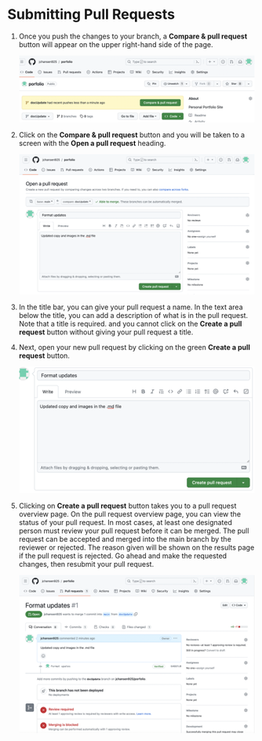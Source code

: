 # Submitting Pull Requests

1. Once you push the changes to your branch, a **Compare & pull request** button will appear on the upper right-hand side of the page.

    ![](compare-pull.png)

1. Click on the **Compare & pull request** button and you will be taken to a screen with the **Open a pull request** heading.

     ![](OpenPR.png)

1. In the title bar, you can give your pull request a name. 
    In the text area below the title, you can add a description of what is in the pull request. Note that a title is required. and you cannot click on the **Create a pull request** button without giving your pull request a title.

1. Next, open your new pull request by clicking on the green **Create a pull request** button. 

     ![](createPRbtn.png)

1. Clicking on **Create a pull request** button takes you to a pull request overview page. On the pull request overview page, you can view the status of your pull request. In most cases, at least one designated person must review your pull request before it can be merged. The pull request can be accepted and merged into the main branch by the reviewer or rejected. The reason given will be shown on the results page if the pull request is rejected. Go ahead and make the requested changes, then resubmit your pull request.



     ![](pr-overview.png)



